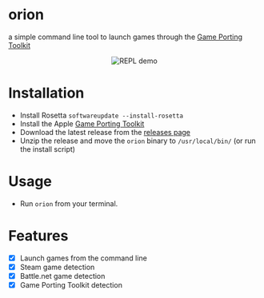 # orion

a simple command line tool to launch games through the [Game Porting Toolkit](https://www.applegamingwiki.com/wiki/Game_Porting_Toolkit)

<div align="center">
<img src="./demo.gif" alt="REPL demo" />
</div>

# Installation
- Install Rosetta `softwareupdate --install-rosetta`
- Install the Apple [Game Porting Toolkit](https://www.applegamingwiki.com/wiki/Game_Porting_Toolkit)
- Download the latest release from the [releases page](https://github.com/andrewmd5/orion/releases/)
- Unzip the release and move the `orion` binary to `/usr/local/bin/` (or run the install script)

# Usage
- Run `orion` from your terminal. 

# Features

- [x] Launch games from the command line
- [x] Steam game detection
- [x] Battle.net game detection 
- [x] Game Porting Toolkit detection
